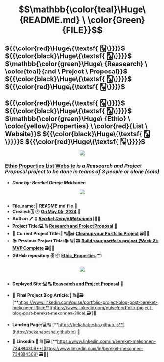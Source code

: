 # $$\mathbb{\color{teal}\Huge\ {README.md} \ \color{Green}{FILE}}$$
## ${{\color{red}\Huge\{\textsf{ 🂱\}}}}$ ${{\color{black}\Huge\{\textsf{ 🂡\}}}}$ $\mathbb{\color{green}\Huge\ {Reasearch} \ \color{teal}{and \ Project \ Proposal}\}$ ${{\color{black}\Huge\{\textsf{ 🂮\}}}}$ ${{\color{red}\Huge\{\textsf{ 🂾\}}}}$

## ${{\color{red}\Huge\{\textsf{ 🂱\}}}}$ ${{\color{black}\Huge\{\textsf{ 🂡\}}}}$ $\mathbb{\color{green}\Huge\ {Ethio} \ \color{yellow}{Properties} \ \color{red}{List \ Website}\}$ ${{\color{black}\Huge\{\textsf{ 🂮\}}}}$ ${{\color{red}\Huge\{\textsf{ 🂾\}}}}$

<p align="center">
  <img src="https://i.ibb.co/1TmLbCR/LPbanner.png" />
</p>


### [**Ethio Properties List Website**](https://intranet.alxswe.com/projects/564) *is a Reasearch and Project Proposal project to be done in teams of 3 people or alone (solo)*
* ***Done by:*** ***Bereket Dereje Mekkonen***

<p align="center">
  <img src="https://i.ibb.co/jGQN4vB/lpbblogin.png" />
</p>

##

* **File_name:📝** [**README.md**](https://github.com/BekaHabesha/Ethio_Properties/blob/master/README.md) **file** 📒
* **Created:🗓** 🕓 [**On May 05, 2024**](https://www.wincalendar.com/Holiday-Calendar/January-2024?v=2) 📅
* **Author: 🖊** 🎖 [***Bereket Dereje Mekonnen***](https://intranet.alxswe.com/users/my_profile)👨🏽‍💻
* **Project Title:💻**  🔠 [**Research and Project Proposal**](https://intranet.alxswe.com/projects/564) 🔡
* 🛑 **Current Project Title:🛑**  🔠💽🗃 [**Cleanup your Portfolio Project**](https://intranet.alxswe.com/projects/567) 🗃💽🔡
* 📚 **Previous Project Title:📚**  🔠💽🗃 [**Build your portfolio project (Week 2): MVP Complete**](https://intranet.alxswe.com/projects/564) 🗃💽🔡
* **GitHub repository:🗄** 📦 [**Ethio_Properties**](https://github.com/BekaHabesha/Ethio_Properties) 🗂
###

<p align="center">
  <img src="https://i.ibb.co/jGQN4vB/lpbblogin.png" />
</p>

##

* **Deployed Site:💻**  🔠 [**Reasearch and Project Proposal**](https://intranet.alxswe.com/projects/564) 🔡
* 🛑 **Final Project Blog Article:🛑**  🔠💽🗃 [**https://www.linkedin.com/pulse/portfolio-project-blog-post-bereket-mekonnen-3lice**](https://www.linkedin.com/pulse/portfolio-project-blog-post-bereket-mekonnen-3lice) 🗃💽🔡

* **Landing Page:💻**  🔠 [**https://bekahabesha.github.io**](https://bekahabesha.github.io) 🔡

* 🛑 **Linkedin:🛑**  🔠💽🗃 [**https://www.linkedin.com/in/bereket-mekonnen-734884309**](https://www.linkedin.com/in/bereket-mekonnen-734884309) 🗃💽🔡

###

